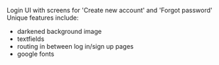 Login UI with screens for 'Create new account' and 'Forgot password'
Unique features include:
- darkened background image
- textfields
- routing in between log in/sign up pages
- google fonts

